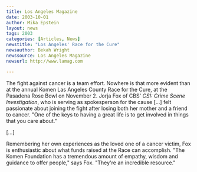 ```yaml
---
title: Los Angeles Magazine
date: 2003-10-01
author: Mika Epstein
layout: news
tags: 2003
categories: [Articles, News]
newstitle: "Los Angeles' Race for the Cure"
newsauthor: Bekah Wright  
newssource: Los Angeles Magazine  
newsurl: http://www.lamag.com  

---
```


The fight against cancer is a team effort. Nowhere is that more evident than at the annual Komen Las Angeles County Race for the Cure, at the Pasadena Rose Bowl on November 2. Jorja Fox of CBS' *CSI: Crime Scene Investigation*, who is serving as spokesperson for the cause [...] felt passionate about joining the fight after losing both her mother and a friend to cancer. "One of the keys to having a great life is to get involved in things that you care about."

[...]

Remembering her own experiences as the loved one of a cancer victim, Fox is enthusiastic about what funds raised at the Race can accomplish. "The Komen Foundation has a tremendous amount of empathy, wisdom and guidance to offer people," says Fox. "They're an incredible resource."

